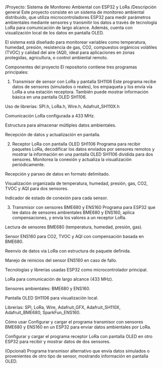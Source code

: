 /Proyecto: Sistema de Monitoreo Ambiental con ESP32 y LoRa
/Descripción general
Este proyecto consiste en un sistema de monitoreo ambiental distribuido, que utiliza microcontroladores ESP32 para medir parámetros ambientales mediante sensores y transmitir los datos a través de tecnología LoRa para comunicación de largo alcance. Además, cuenta con visualización local de los datos en pantalla OLED.

El sistema está diseñado para monitorear variables como temperatura, humedad, presión, resistencia de gas, CO2, compuestos orgánicos volátiles (TVOC) y calidad del aire (AQI), ideal para aplicaciones en zonas protegidas, agricultura, o control ambiental remoto.

Componentes del proyecto
El repositorio contiene tres programas principales:

1. Transmisor de sensor con LoRa y pantalla SH1106
Este programa recibe datos de sensores (simulados o reales), los empaqueta y los envía vía LoRa a una estación receptora. También puede mostrar información básica en una pantalla OLED SH1106.

Uso de librerías: SPI.h, LoRa.h, Wire.h, Adafruit_SH110X.h

Comunicación LoRa configurada a 433 MHz.

Estructura para almacenar múltiples datos ambientales.

Recepción de datos y actualización en pantalla.

2. Receptor LoRa con pantalla OLED SH1106
Programa para recibir paquetes LoRa, decodificar los datos enviados por sensores remotos y mostrar la información en una pantalla OLED SH1106 dividida para dos sensores. Monitorea la conexión y actualiza la visualización periódicamente.

Recepción y parseo de datos en formato delimitado.

Visualización organizada de temperatura, humedad, presión, gas, CO2, TVOC y AQI para dos sensores.

Indicador de estado de conexión para cada sensor.

3. Transmisor con sensores BME680 y ENS160
Programa para ESP32 que lee datos de sensores ambientales BME680 y ENS160, aplica compensaciones, y envía los valores a un receptor LoRa.

Lectura de sensores BME680 (temperatura, humedad, presión, gas).

Sensor ENS160 para CO2, TVOC y AQI con compensación basada en BME680.

Reenvío de datos vía LoRa con estructura de paquete definida.

Manejo de reinicios del sensor ENS160 en caso de fallo.

Tecnologías y librerías usadas
ESP32 como microcontrolador principal.

LoRa para comunicación de largo alcance (433 MHz).

Sensores ambientales: BME680 y ENS160.

Pantalla OLED SH1106 para visualización local.

Librerías: SPI, LoRa, Wire, Adafruit_GFX, Adafruit_SH110X, Adafruit_BME680, SparkFun_ENS160.

Cómo usar
Configurar y cargar el programa transmisor con sensores BME680 y ENS160 en un ESP32 para enviar datos ambientales por LoRa.

Configurar y cargar el programa receptor LoRa con pantalla OLED en otro ESP32 para recibir y mostrar datos de dos sensores.

(Opcional) Programa transmisor alternativo que envía datos simulados o provenientes de otro tipo de sensor, mostrando información en pantalla OLED.

